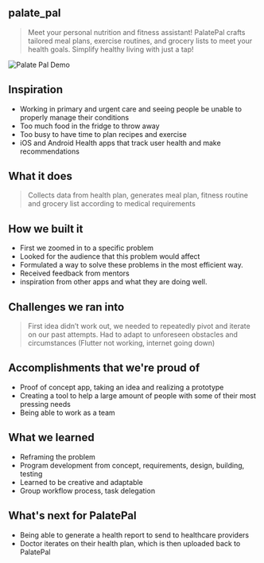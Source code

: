 ## palate_pal

> Meet your personal nutrition and fitness assistant! PalatePal crafts tailored meal plans, exercise routines, and grocery lists to meet your health goals. Simplify healthy living with just a tap!

![Palate Pal Demo]([http://url/to/img.png](https://media.discordapp.net/attachments/1200825369037639791/1201040458483257384/simulator_screenshot_D3884D78-2B81-47AF-9D65-9C24207DD72E.png?ex=65c85f17&is=65b5ea17&hm=c98b0ce03eda3e0d09b0ebe9e9586f9ac5e4b45cc8900d5796c421c62e7ebc91&=&format=webp&quality=lossless&width=678&height=1470))

## Inspiration
- Working in primary and urgent care and seeing people be unable to properly manage their conditions
- Too much food in the fridge to throw away 
- Too busy to have time to plan recipes and exercise
- iOS and Android Health apps that track user health and make recommendations 

## What it does
> Collects data from health plan, generates meal plan, fitness routine and grocery list according to medical requirements

## How we built it
- First we zoomed in to a specific problem
- Looked for the audience that this problem would affect
- Formulated a way to solve these problems in the most efficient way.
- Received feedback from mentors
- inspiration from other apps and what they are doing well. 


## Challenges we ran into
> First idea didn’t work out, we needed to repeatedly pivot and iterate on our past attempts. 
> Had to adapt to unforeseen obstacles and circumstances (Flutter not working, internet going down)

## Accomplishments that we're proud of
- Proof of concept app, taking an idea and realizing a prototype
- Creating a tool to help a large amount of people with some of their most pressing needs
- Being able to work as a team

## What we learned
- Reframing the problem
- Program development from concept, requirements, design, building, testing 
- Learned to be creative and adaptable
- Group workflow process, task delegation 

## What's next for PalatePal
- Being able to generate a health report to send to healthcare providers
- Doctor iterates on their health plan, which is then uploaded back to PalatePal
